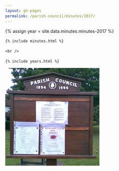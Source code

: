 ```yaml
---
layout: gh-pages
permalink: /parish-council/minutes/2017/
---
```


<div class="panelLeft">
	{% assign year = site.data.minutes.minutes-2017 %}

	{% include minutes.html %}

	<br />

	{% include years.html %}
</div>

<div class="panelLeft">
	<img src="/common/image/noticeBoard.jpg" alt="Notice Board" width="300" height="309" />
</div>
